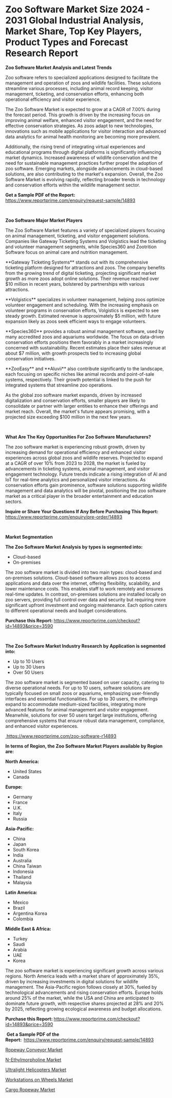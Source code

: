 <p><h1>Zoo Software Market Size 2024 - 2031 Global Industrial Analysis, Market Share, Top Key Players, Product Types and Forecast Research Report</h1></p><p><strong>Zoo Software Market Analysis and Latest Trends</strong></p>
<p><p>Zoo software refers to specialized applications designed to facilitate the management and operation of zoos and wildlife facilities. These solutions streamline various processes, including animal record keeping, visitor management, ticketing, and conservation efforts, enhancing both operational efficiency and visitor experience. </p><p>The Zoo Software Market is expected to grow at a CAGR of 7.00% during the forecast period. This growth is driven by the increasing focus on improving animal welfare, enhanced visitor engagement, and the need for effective conservation strategies. As zoos adapt to new technologies, innovations such as mobile applications for visitor interaction and advanced data analytics for animal health monitoring are becoming more prevalent. </p><p>Additionally, the rising trend of integrating virtual experiences and educational programs through digital platforms is significantly influencing market dynamics. Increased awareness of wildlife conservation and the need for sustainable management practices further propel the adoption of zoo software. Emerging markets, alongside advancements in cloud-based solutions, are also contributing to the market's expansion. Overall, the Zoo Software Market is evolving rapidly, reflecting broader trends in technology and conservation efforts within the wildlife management sector.</p></p>
<p><strong>Get a Sample PDF of the Report:&nbsp;</strong> <a href="https://www.reportprime.com/enquiry/request-sample/14893?utm_campaign=1766&utm_medium=2&utm_source=Github&utm_content=ia&utm_term=29112024&utm_id=zoo-software">https://www.reportprime.com/enquiry/request-sample/14893</a></p>
<p>&nbsp;</p>
<p><strong>Zoo Software Major Market Players</strong></p>
<p><p>The Zoo Software Market features a variety of specialized players focusing on animal management, ticketing, and visitor engagement solutions. Companies like Gateway Ticketing Systems and Volgistics lead the ticketing and volunteer management segments, while Species360 and Zootrition Software focus on animal care and nutrition management.</p><p>**Gateway Ticketing Systems** stands out with its comprehensive ticketing platform designed for attractions and zoos. The company benefits from the growing trend of digital ticketing, projecting significant market growth as more zoos adopt online solutions. Their revenue reached over $10 million in recent years, bolstered by partnerships with various attractions.</p><p>**Volgistics** specializes in volunteer management, helping zoos optimize volunteer engagement and scheduling. With the increasing emphasis on volunteer programs in conservation efforts, Volgistics is expected to see steady growth. Estimated revenue is approximately $5 million, with future expansion likely as zoos seek efficient ways to engage volunteers.</p><p>**Species360** provides a robust animal management software, used by many accredited zoos and aquariums worldwide. The focus on data-driven conservation efforts positions them favorably in a market increasingly concerned with sustainability. Recent estimates place their sales revenue at about $7 million, with growth prospects tied to increasing global conservation initiatives.</p><p>**ZooEasy** and **Aluvii** also contribute significantly to the landscape, each focusing on specific niches like animal records and point-of-sale systems, respectively. Their growth potential is linked to the push for integrated systems that streamline zoo operations.</p><p>As the global zoo software market expands, driven by increased digitalization and conservation efforts, smaller players are likely to consolidate or partner with larger entities to enhance their offerings and market reach. Overall, the market's future appears promising, with a projected size exceeding $100 million in the next few years.</p></p>
<p>&nbsp;</p>
<p><strong>What Are The Key Opportunities For Zoo Software Manufacturers?</strong></p>
<p><p>The zoo software market is experiencing robust growth, driven by increasing demand for operational efficiency and enhanced visitor experiences across global zoos and wildlife reserves. Projected to expand at a CAGR of over 10% from 2023 to 2028, the market is fueled by advancements in ticketing systems, animal management, and visitor engagement technology. Future trends indicate a rising integration of AI and IoT for real-time analytics and personalized visitor interactions. As conservation efforts gain prominence, software solutions supporting wildlife management and data analytics will be pivotal, positioning the zoo software market as a critical player in the broader entertainment and education sectors.</p></p>
<p><strong>Inquire or Share Your Questions If Any Before Purchasing This Report:</strong> <a href="https://www.reportprime.com/enquiry/pre-order/14893?utm_campaign=1766&utm_medium=2&utm_source=Github&utm_content=ia&utm_term=29112024&utm_id=zoo-software">https://www.reportprime.com/enquiry/pre-order/14893</a></p>
<p>&nbsp;</p>
<p><strong>Market Segmentation</strong></p>
<p><strong>The Zoo Software Market Analysis by types is segmented into:</strong></p>
<p><ul><li>Cloud-based</li><li>On-premises</li></ul></p>
<p><p>The zoo software market is divided into two main types: cloud-based and on-premises solutions. Cloud-based software allows zoos to access applications and data over the internet, offering flexibility, scalability, and lower maintenance costs. This enables staff to work remotely and ensures real-time updates. In contrast, on-premises solutions are installed locally on zoo servers, providing full control over data and security but requiring more significant upfront investment and ongoing maintenance. Each option caters to different operational needs and budget considerations.</p></p>
<p><strong>Purchase this Report:&nbsp;</strong><a href="https://www.reportprime.com/checkout?id=14893&price=3590&utm_campaign=1766&utm_medium=2&utm_source=Github&utm_content=ia&utm_term=29112024&utm_id=zoo-software">https://www.reportprime.com/checkout?id=14893&price=3590</a></p>
<p>&nbsp;</p>
<p><strong>The Zoo Software Market Industry Research by Application is segmented into:</strong></p>
<p><ul><li>Up to 10 Users</li><li>Up to 30 Users</li><li>Over 50 Users</li></ul></p>
<p><p>The zoo software market is segmented based on user capacity, catering to diverse operational needs. For up to 10 users, software solutions are typically focused on small zoos or aquariums, emphasizing user-friendly interfaces and essential functionalities. For up to 30 users, the offerings expand to accommodate medium-sized facilities, integrating more advanced features for animal management and visitor engagement. Meanwhile, solutions for over 50 users target large institutions, offering comprehensive systems that ensure robust data management, compliance, and enhanced visitor experiences.</p></p>
<p><a href="https://www.reportprime.com/zoo-software-r14893?utm_campaign=1766&utm_medium=2&utm_source=Github&utm_content=ia&utm_term=29112024&utm_id=zoo-software">&nbsp;https://www.reportprime.com/zoo-software-r14893</a></p>
<p><strong>In terms of Region, the Zoo Software Market Players available by Region are:</strong></p>
<p>
    <p> <strong> North America: </strong>
        <ul>
            <li>United States</li>
            <li>Canada</li>
        </ul>
        </p> 
    <p> <strong> Europe: </strong>
        <ul>
            <li>Germany</li>
            <li>France</li>
            <li>U.K.</li>
            <li>Italy</li>
            <li>Russia</li>
        </ul>
        </p> 
    <p> <strong> Asia-Pacific: </strong>
        <ul>
            <li>China</li>
            <li>Japan</li>
            <li>South Korea</li>
            <li>India</li>
            <li>Australia</li>
            <li>China Taiwan</li>
            <li>Indonesia</li>
            <li>Thailand</li>
            <li>Malaysia</li>
        </ul>
        </p> 
    <p> <strong> Latin America: </strong>
        <ul>
            <li>Mexico</li>
            <li>Brazil</li>
            <li>Argentina Korea</li>
            <li>Colombia</li>
        </ul>
        </p> 
    <p> <strong> Middle East & Africa: </strong>
        <ul>
            <li>Turkey</li>
            <li>Saudi</li>
            <li>Arabia</li>
            <li>UAE</li>
            <li>Korea</li>
        </ul>
    </p>
    </p>
<p><p>The zoo software market is experiencing significant growth across various regions. North America leads with a market share of approximately 35%, driven by increasing investments in digital solutions for wildlife management. The Asia-Pacific region follows closely at 30%, fueled by technological advancements and rising conservation efforts. Europe holds around 25% of the market, while the USA and China are anticipated to dominate future growth, with respective shares projected at 28% and 20% by 2025, reflecting growing ecological awareness and budget allocations.</p></p>
<p><strong>Purchase this Report: </strong><a href="https://www.reportprime.com/checkout?id=14893&price=3590&utm_campaign=1766&utm_medium=2&utm_source=Github&utm_content=ia&utm_term=29112024&utm_id=zoo-software">https://www.reportprime.com/checkout?id=14893&price=3590</a></p>
<p>&nbsp;<strong>Get a Sample PDF of the Report:&nbsp;&nbsp;</strong><a href="https://www.reportprime.com/enquiry/request-sample/14893?utm_campaign=1766&utm_medium=2&utm_source=Github&utm_content=ia&utm_term=29112024&utm_id=zoo-software">https://www.reportprime.com/enquiry/request-sample/14893</a></p>
<p><strong></strong></p>
<p><p><a href="https://www.linkedin.com/pulse/global-perspectives-ropeway-conveyor-market-trends-forecast-tplyc?utm_campaign=1766&utm_medium=2&utm_source=Github&utm_content=ia&utm_term=29112024&utm_id=zoo-software">Ropeway Conveyor Market</a></p><p><a href="https://issuu.com/reportprime-2/docs/n-ethylmorpholine-market-size-2030.pptx?utm_campaign=1766&utm_medium=2&utm_source=Github&utm_content=ia&utm_term=29112024&utm_id=zoo-software">N-Ethylmorpholine Market</a></p><p><a href="https://www.linkedin.com/pulse/decoding-ultralight-helicopters-industry-dynamics-strategic-fcnzc?utm_campaign=1766&utm_medium=2&utm_source=Github&utm_content=ia&utm_term=29112024&utm_id=zoo-software">Ultralight Helicopters Market</a></p><p><a href="https://issuu.com/reportprime-2/docs/workstations-on-wheels-market-size-2030.pptx?utm_campaign=1766&utm_medium=2&utm_source=Github&utm_content=ia&utm_term=29112024&utm_id=zoo-software">Workstations on Wheels Market</a></p><p><a href="https://www.linkedin.com/pulse/cargo-ropeway-market2024-2031-industry-insights-investment-hk0hc?utm_campaign=1766&utm_medium=2&utm_source=Github&utm_content=ia&utm_term=29112024&utm_id=zoo-software">Cargo Ropeway Market</a></p></p>